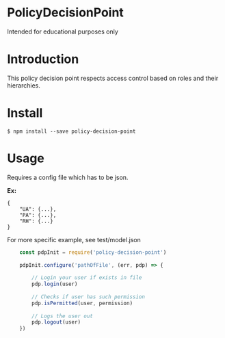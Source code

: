 # PolicyDecisionPoint
Intended for educational purposes only

# Introduction

This policy decision point respects access control 
based on roles and their hierarchies.

# Install
```
$ npm install --save policy-decision-point
```

# Usage
Requires a config file which has to be json.

**Ex:**
```
{
    "UA": {...},
    "PA": {...},
    "RH": {...}
}
```

For more specific example, see test/model.json

```js
    const pdpInit = require('policy-decision-point')
    
    pdpInit.configure('pathOfFile', (err, pdp) => {
                
        // Login your user if exists in file
        pdp.login(user)
        
        // Checks if user has such permission
        pdp.isPermitted(user, permission)
        
        // Logs the user out
        pdp.logout(user)
    })
```



